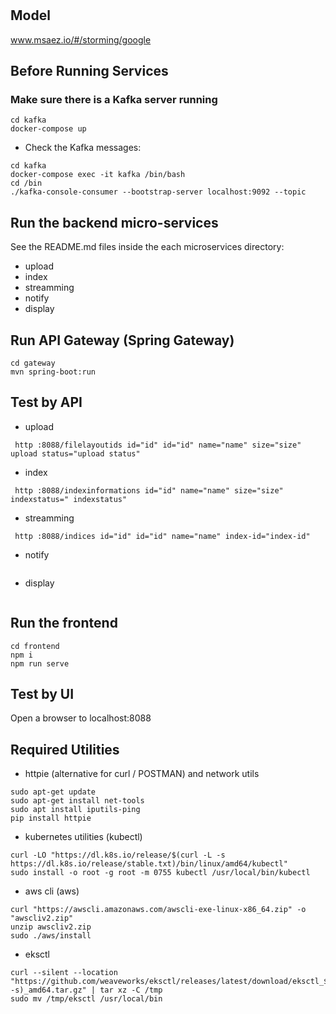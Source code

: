 # 

## Model
www.msaez.io/#/storming/google

## Before Running Services
### Make sure there is a Kafka server running
```
cd kafka
docker-compose up
```
- Check the Kafka messages:
```
cd kafka
docker-compose exec -it kafka /bin/bash
cd /bin
./kafka-console-consumer --bootstrap-server localhost:9092 --topic
```

## Run the backend micro-services
See the README.md files inside the each microservices directory:

- upload
- index
- streamming
- notify
- display


## Run API Gateway (Spring Gateway)
```
cd gateway
mvn spring-boot:run
```

## Test by API
- upload
```
 http :8088/filelayoutids id="id" id="id" name="name" size="size" upload status="upload status" 
```
- index
```
 http :8088/indexinformations id="id" name="name" size="size"  indexstatus=" indexstatus" 
```
- streamming
```
 http :8088/indices id="id" id="id" name="name" index-id="index-id" 
```
- notify
```
```
- display
```
```


## Run the frontend
```
cd frontend
npm i
npm run serve
```

## Test by UI
Open a browser to localhost:8088

## Required Utilities

- httpie (alternative for curl / POSTMAN) and network utils
```
sudo apt-get update
sudo apt-get install net-tools
sudo apt install iputils-ping
pip install httpie
```

- kubernetes utilities (kubectl)
```
curl -LO "https://dl.k8s.io/release/$(curl -L -s https://dl.k8s.io/release/stable.txt)/bin/linux/amd64/kubectl"
sudo install -o root -g root -m 0755 kubectl /usr/local/bin/kubectl
```

- aws cli (aws)
```
curl "https://awscli.amazonaws.com/awscli-exe-linux-x86_64.zip" -o "awscliv2.zip"
unzip awscliv2.zip
sudo ./aws/install
```

- eksctl 
```
curl --silent --location "https://github.com/weaveworks/eksctl/releases/latest/download/eksctl_$(uname -s)_amd64.tar.gz" | tar xz -C /tmp
sudo mv /tmp/eksctl /usr/local/bin
```

